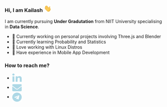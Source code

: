 ### Hi, I am Kailash <img src="https://raw.githubusercontent.com/KailashKS/KailashKS/main/hand_wave.gif" width="24px"/>

I am currently pursuing **Under Gradutation** from NIIT University specialising in **Data Science**. <br>
  
  - 🔭 Currently working on personal projects involving Three.js and Blender
  - 🌱 Currently learning Probability and Statistics
  - 🐧 Love working with Linux Distros
  - 📱 Have experience in Mobile App Development
 
 ### How to reach me?

- <img align="center" href="www.google.com" src="https://github.com/KailashKS/KailashKS/blob/main/linkedin-in-brands.svg" height="30px" width="30px"/>
- <img align="center" src="https://github.com/KailashKS/KailashKS/blob/main/envelope-solid.svg" height="30px" width="30px"/>
- <img align="center" src="https://github.com/KailashKS/KailashKS/blob/main/telegram-brands.svg" height="30px" width="30px"/>

 
<!--
**KailashKS/KailashKS** is a ✨ _special_ ✨ repository because its `README.md` (this file) appears on your GitHub profile.

Here are some ideas to get you started:

- 🔭 I’m currently working on ...
- 🌱 I’m currently learning ...
- 👯 I’m looking to collaborate on ...
- 🤔 I’m looking for help with ...
- 💬 Ask me about ...
- 📫 How to reach me: ...
- 😄 Pronouns: ...
- ⚡ Fun fact: ...
-->
